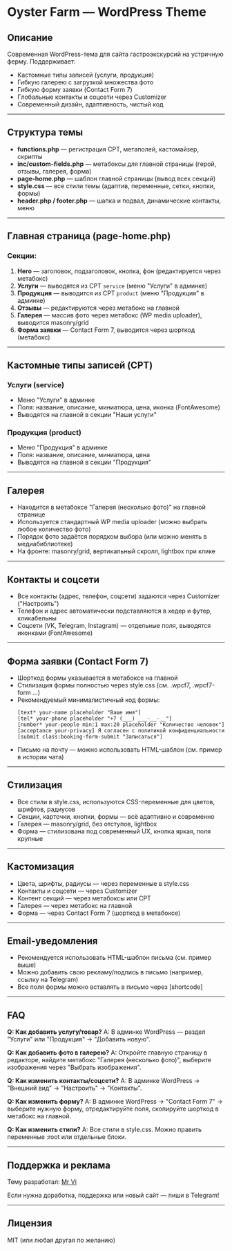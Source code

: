 # Oyster Farm — WordPress Theme

## Описание

Современная WordPress-тема для сайта гастроэкскурсий на устричную ферму. Поддерживает:
- Кастомные типы записей (услуги, продукция)
- Гибкую галерею с загрузкой множества фото
- Гибкую форму заявки (Contact Form 7)
- Глобальные контакты и соцсети через Customizer
- Современный дизайн, адаптивность, чистый код

---

## Структура темы

- **functions.php** — регистрация CPT, метаполей, кастомайзер, скрипты
- **inc/custom-fields.php** — метабоксы для главной страницы (герой, отзывы, галерея, форма)
- **page-home.php** — шаблон главной страницы (вывод всех секций)
- **style.css** — все стили темы (адаптив, переменные, сетки, кнопки, формы)
- **header.php / footer.php** — шапка и подвал, динамические контакты, меню

---

## Главная страница (page-home.php)

### Секции:
1. **Hero** — заголовок, подзаголовок, кнопка, фон (редактируется через метабокс)
2. **Услуги** — выводятся из CPT `service` (меню "Услуги" в админке)
3. **Продукция** — выводится из CPT `product` (меню "Продукция" в админке)
4. **Отзывы** — редактируются через метабокс на главной
5. **Галерея** — массив фото через метабокс (WP media uploader), выводится masonry/grid
6. **Форма заявки** — Contact Form 7, выводится через шорткод (метабокс)

---

## Кастомные типы записей (CPT)

### Услуги (service)
- Меню "Услуги" в админке
- Поля: название, описание, миниатюра, цена, иконка (FontAwesome)
- Выводятся на главной в секции "Наши услуги"

### Продукция (product)
- Меню "Продукция" в админке
- Поля: название, описание, миниатюра, цена
- Выводятся на главной в секции "Продукция"

---

## Галерея
- Находится в метабоксе "Галерея (несколько фото)" на главной странице
- Используется стандартный WP media uploader (можно выбрать любое количество фото)
- Порядок фото задаётся порядком выбора (или можно менять в медиабиблиотеке)
- На фронте: masonry/grid, вертикальный скролл, lightbox при клике

---

## Контакты и соцсети
- Все контакты (адрес, телефон, соцсети) задаются через Customizer ("Настроить")
- Телефон и адрес автоматически подставляются в хедер и футер, кликабельны
- Соцсети (VK, Telegram, Instagram) — отдельные поля, выводятся иконками (FontAwesome)

---

## Форма заявки (Contact Form 7)
- Шорткод формы указывается в метабоксе на главной
- Стилизация формы полностью через style.css (см. .wpcf7, .wpcf7-form ...)
- Рекомендуемый минималистичный код формы:
  ```
  [text* your-name placeholder "Ваше имя"]
  [tel* your-phone placeholder "+7 (___) ___-__-__"]
  [number* your-people min:1 max:20 placeholder "Количество человек"]
  [acceptance your-privacy] Я согласен с политикой конфиденциальности
  [submit class:booking-form-submit "Записаться"]
  ```
- Письмо на почту — можно использовать HTML-шаблон (см. пример в истории чата)

---

## Стилизация
- Все стили в style.css, используются CSS-переменные для цветов, шрифтов, радиусов
- Секции, карточки, кнопки, формы — всё адаптивно и современно
- Галерея — masonry/grid, без отступов, lightbox
- Форма — стилизована под современный UX, кнопка яркая, поля крупные

---

## Кастомизация
- Цвета, шрифты, радиусы — через переменные в style.css
- Контакты и соцсети — через Customizer
- Контент секций — через метабоксы или CPT
- Галерея — через метабокс на главной
- Форма — через Contact Form 7 (шорткод в метабоксе)

---

## Email-уведомления
- Рекомендуется использовать HTML-шаблон письма (см. пример выше)
- Можно добавить свою рекламу/подпись в письмо (например, ссылку на Telegram)
- Все поля формы можно вставлять в письмо через [shortcode]

---

## FAQ

**Q: Как добавить услугу/товар?**
A: В админке WordPress — раздел "Услуги" или "Продукция" → "Добавить новую".

**Q: Как добавить фото в галерею?**
A: Откройте главную страницу в редакторе, найдите метабокс "Галерея (несколько фото)", выберите изображения через "Выбрать изображения".

**Q: Как изменить контакты/соцсети?**
A: В админке WordPress → "Внешний вид" → "Настроить" → "Контакты".

**Q: Как изменить форму?**
A: В админке WordPress → "Contact Form 7" → выберите нужную форму, отредактируйте поля, скопируйте шорткод в метабокс на главной.

**Q: Как изменить стили?**
A: Все стили в style.css. Можно править переменные :root или отдельные блоки.

---

## Поддержка и реклама

Тему разработал: [Mr Vi](https://t.me/b4dcat)

Если нужна доработка, поддержка или новый сайт — пиши в Telegram!

---

## Лицензия

MIT (или любая другая по желанию) 